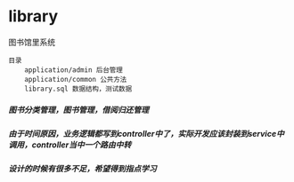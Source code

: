 # library
图书馆里系统

	目录 
		application/admin 后台管理
		application/common 公共方法
		library.sql 数据结构，测试数据




##### 图书分类管理，图书管理，借阅归还管理

##### 由于时间原因，业务逻辑都写到controller中了，实际开发应该封装到service中调用，controller当中一个路由中转

##### 设计的时候有很多不足，希望得到指点学习